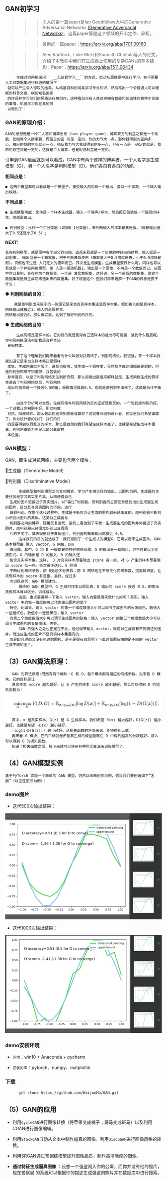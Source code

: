## GAN初学习


 >>> 引入的第一篇paper是Ian Goodfellow大牛的Generative Adversarial Networks
 [(Generative Adversarial Networks)](https://arxiv.org/abs/1406.2661)，这篇paper算是这个领域的开山之作、鼻祖。

>>> 最新的一篇paper：https://arxiv.org/abs/1701.00160

>>> Alec Radford、Luke Metz和Soumith Chintala等人的论文，介绍了本教程中我们在生成器上使用的复杂GANs的基本结构：Paper：https://arxiv.org/abs/1511.06434  
  
    
      
         生成对抗网络采用`` __无监督学习__``的方式，自动从源数据中进行学习，在不需要人工对数据集进行标记的情况下
     就可以产生令人惊叹的结果。从维基百科的词条学习专业知识，然后写出一个令普通人可以理解的科普文章，模仿知名画家
     的作品并学习他们的风格进行再创作，这种看似只有人类这样拥有智能和创造性的物种才会做的事情，机器学习现在真的可
     以做到了！ 

### GAN的原理介绍：  

  ``GAN的思想是是一种二人零和博弈思想（two-player game），博弈双方的利益之和是一个常数，比如两个人掰手腕，假设总的空
间是一定的，你的力气大一点，那你就得到的空间多一点，相应的我的空间就少一点，相反我力气大我就得到的多一点，但有一点是 
确定的就是，我两的总空间是一定的，这就是二人博弈，但是呢总利益是一定的。                                          ``

引申到GAN里面就是可以看成，GAN中有两个这样的博弈者，一个人名字是生成模型（G），另一个人名字是判别模型（D）。他们各自有各自的功能。

**相同点是：**

    ● 这两个模型都可以看成是一个黑匣子，接受输入然后有一个输出，类似一个函数，一个输入输出映射。

**不同点是：**

    ● 生成模型功能：比作是一个样本生成器，输入一个噪声/样本，然后把它包装成一个逼真的样本，也就是输出。

    ● 判别模型：比作一个二分类器（如同0-1分类器），来判断输入的样本是真是假。（就是输出值大于0.5还是小于0.5）;  


**NEXT:** 

 ``首先判别模型，就是图中右半部分的网络，直观来看就是一个简单的神经网络结构，输入就是一副图像，
 输出就是一个概率值，用于判断真假使用（概率值大于0.5那就是真，小于0.5那就是假），真假也不过是
 人们定义的概率而已。其次是生成模型，生成模型要做什么呢，同样也可以看成是一个神经网络模型，输
 入是一组随机数Z，输出是一个图像，不再是一个数值而已。从图中可以看到，会存在两个数据集，一个是
 真实数据集，这好说，另一个是假的数据集，那这个数据集就是有生成网络造出来的数据集。好了根据这个
 图我们再来理解一下GAN的目标是要干什么：``

● **判别网络的目的：**

        就是能判别出来属于的一张图它是来自真实样本集还是假样本集。假如输入的是真样本，网络输出就接近1，输入的是假样本，  
    网络输出接近0，那么很完美，达到了很好判别的目的。

● **生成网络的目的：**

         生成网络是造样本的，它的目的就是使得自己造样本的能力尽可能强，强到什么程度呢，你判别网络没法判断我是真样本还
     是假样本。

         有了这个理解我们再来看看为什么叫做对抗网络了。判别网络说，我很强，来一个样本我就知道它是来自真样本集还是假样
     本集。生成网络就不服了，说我也很强，我生成一个假样本，虽然我生成网络知道是假的，但是你判别网络不知道呀，我包装的
     非常逼真，以至于判别网络无法判断真假，那么用输出数值来解释就是，生成网络生成的假样本进去了判别网络以后，判别网络
     给出的结果是一个接近0.5的值，极限情况就是0.5，也就是说判别不出来了，这就是纳什平衡了。

         由这个分析可以发现，生成网络与判别网络的目的正好是相反的，一个说我能判别的好，一个说我让你判别不好。所以叫做
     对抗，叫做博弈。那么最后的结果到底是谁赢呢？这就要归结到设计者，也就是我们希望谁赢了。作为设计者的我们，我们的目
     的是要得到以假乱真的样本，那么很自然的我们希望生成样本赢了，也就是希望生成样本很真，判别网络能力不足以区分真假样
     本位置。 

### GAN模型：

GAN，即生成对抗网络，主要包含两个模块：

生成器（Generative Model）

判别器（Discriminative Model）

          生成模型和判别模型之间互相博弈、学习产生相当好的输出。以图片为例，生成器的主要任务是学习真实图片集，从而使得自己
      生成的图片更接近于真实图片，以“骗过”判别器。而判别器的主要任务是找出出生成器生成的图片，区分其与真实图片的不同，进行
      真假判别。在整个迭代过程中，生成器不断努力让生成的图片越来越像真的，而判别器不断努力识别出图片的真假。这类似生成器与
      判别器之间的博弈，随着反复迭代，最终二者达到了平衡：生成器生成的图片非常接近于真实图片，而判别器已经很难识别出真假图
      片的不同了。其表现是对于真假图片，判别器的概率输出都接近 0.5。
          这样我们的目的就达成了：我们得到了一个生成式的模型G，它可以用来生成图片。GAN 基本模型由 输入 Vector、G 网络、D网
      络组成。其中，G 和 D 一般都是由神经网络组成。G 的输出是一幅图片，只不过是以全连接形式。G 的输出是 D 的输入，D 的输入还
      包含真实样本集。这样， D 对真实样本尽量输出 score 高一些，对 G 产生的样本尽量输出 score 低一些。每次循环迭代，G 网络
      不断优化网络参数，使 D无法区分真假；而 D 网络也在不断优化网络参数，提高辨识度，让真假样本的 score 有差距。最终，经过多
      次训练迭代，GAN 模型建立。
          最终的 GAN 模型中，G 生成的样本以假乱真，D 输出的 score 接近 0.5，即表示真假样本难以区分，训练成功。
          这里，重点要讲解一下输入 vector。输入向量是用来做什么的呢？其实，输入 vector 中的每一维度都可以代表输出图片的某个
      特征。比如说，输入 vector 的第一个维度数值大小可以调节生成图片的头发颜色，数值大一些是红色，数值小一些是黑色；输入 vector
      的第二个维度数值大小可以调节生成图片的肤色；输入 vector 的第三个维度数值大小可以调节生成图片的表情情绪，等等。
          GAN 的强大之处也正是在于此，通过调节输入 vector，就可以生成具有不同特征的图片。而这些生成的图片不是真实样本集里有的，
      而是即合理而又没有见过的图片。是不是很有意思呢？下面这张图反映的是不同的 vector 生成不同的图片。

## （3）GAN算法原理：

       GAN 的算法原理:既然有两个模块：G 和 D，每个模块都有相应的网络参数。先来看 D 模块，它的目标是让
       真实样本 score 越大越好，让 G 产生的样本 score 越小越好。那么可以得到 D 的损失函数为：   
   ![image](https://github.com/HaijunMa/GAN/raw/master/image/3.jpg)  
  
       其中，x 是真实样本，G(z) 是 G 生成样本。我们希望 D(x) 越大越好，D(G(z)) 越小越好，也就是希望 -D(x) 越小越好，
       -log(1-D(G(z))) 越小越好。从损失函数的角度来说，能够得到上式。
       再来看 G 模块，它的目标就是希望其生成的模型能够在 D 中得到越高的分数越好。那么可以得到 G 的损失函数。
       知道了损失函数之后，接下来就可以使用各种优化算法来训练模型了。


## （4）GAN模型实例

    基于PyTorch 实现一个简单的 GAN 模型。仍然以绘画创作为例，假设我们要创造如下“名画”（以正弦图形为例）：
    
  ###  demo图片
  
  - 迭代500次输出结果：
  
 ![image](https://github.com/HaijunMa/GAN/raw/master/image/2.png)
 
 - 迭代1000次输出结果：
 
 ![image](https://github.com/HaijunMa/GAN/raw/master/image/1.png)
    
   ### demo安装环境
   
   - `环境`：win10 + Anaconda + pycharm
   
   - `安装的库`：pytorch、numpy、matplotlib
   
   ### 下载
   
          git clone https://github.com/HaijunMa/GAN.git
          
 ## （5）GAN的应用
 
 - 利用`CycleGAN`进行图像转换（将苹果变成橘子；将马变成斑马）以及利用CGAN进行图像编辑。
 
 - 利用`StackGAN`自动从文本中制作逼真的图像。利用`DiscoGAN`进行图像风格的转换。
 
 - 利用SRGAN通过预训练模型提升图像品质，制作高清晰度的图像。
 
 - **通过特征生成逼真图像** ：设想一个强盗闯入你的公寓，而你并没有他的照片，现在警察局
   的系统可以根据你的描述生成强盗的照片并在数据库中进行搜索。
